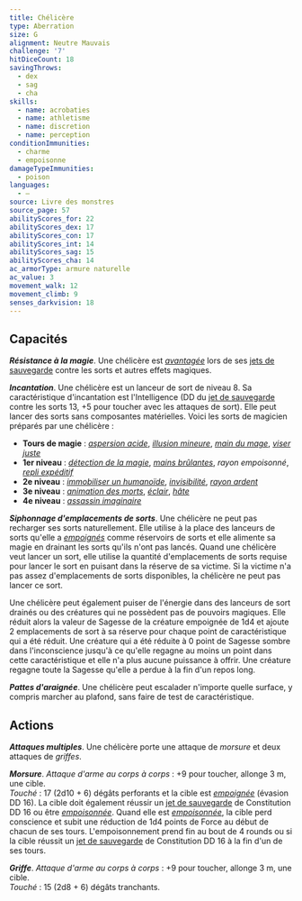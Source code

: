```yaml
---
title: Chélicère
type: Aberration
size: G
alignment: Neutre Mauvais
challenge: '7'
hitDiceCount: 18
savingThrows:
  - dex
  - sag
  - cha
skills:
  - name: acrobaties
  - name: athletisme
  - name: discretion
  - name: perception
conditionImmunities:
  - charme
  - empoisonne
damageTypeImmunities:
  - poison
languages:
  - —
source: Livre des monstres
source_page: 57
abilityScores_for: 22
abilityScores_dex: 17
abilityScores_con: 17
abilityScores_int: 14
abilityScores_sag: 15
abilityScores_cha: 14
ac_armorType: armure naturelle
ac_value: 3
movement_walk: 12
movement_climb: 9
senses_darkvision: 18
---
```

## Capacités
_**Résistance à la magie**_. Une chélicère est [_avantagée_](/utiliser-les-caracteristiques/#avantage-et-desavantage) lors de ses [jets de sauvegarde](/utiliser-les-caracteristiques/#jets-de-sauvegarde) contre les sorts et autres effets magiques.

_**Incantation**_. Une chélicère est un lanceur de sort de niveau 8. Sa caractéristique d'incantation est l'Intelligence (DD du [jet de sauvegarde](/utiliser-les-caracteristiques/#jets-de-sauvegarde) contre les sorts 13, +5 pour toucher avec les attaques de sort). Elle peut lancer des sorts sans composantes matérielles. Voici les sorts de magicien préparés par une chélicère :
* **Tours de magie** : [_aspersion acide_](/grimoire/aspersion-acide/), [_illusion mineure_](/grimoire/illusion-mineure/), [_main du mage_](/grimoire/main-du-mage/), [_viser juste_](/grimoire/viser-juste/)
* **1er niveau** : [_détection de la magie_](/grimoire/detection-de-la-magie/), [_mains brûlantes_](/grimoire/mains-brulantes/), _rayon empoisonné_, [_repli expéditif_](/grimoire/repli-expeditif/)
* **2e niveau** : [_immobiliser un humanoïde_](/grimoire/immobiliser-un-humanoide/), [_invisibilité_](/grimoire/invisibilite/), [_rayon ardent_](/grimoire/rayon-ardent/)
* **3e niveau** : [_animation des morts_](/grimoire/animation-des-morts/), [_éclair_](/grimoire/eclair/), [_hâte_](/grimoire/hate/)
* **4e niveau** : [_assassin imaginaire_](/grimoire/assassin-imaginaire/)

_**Siphonnage d'emplacements de sorts**_. Une chélicère ne peut pas recharger ses sorts naturellement. Elle utilise à la place des lanceurs de sorts qu'elle a [_empoignés_](/gerer-la-sante-du-personnage/#empoigne) comme réservoirs de sorts et elle alimente sa magie en drainant les sorts qu'ils n'ont pas lancés. Quand une chélicère veut lancer un sort, elle utilise la quantité d'emplacements de sorts requise pour lancer le sort en puisant dans la réserve de sa victime. Si la victime n'a pas assez d'emplacements de sorts disponibles, la chélicère ne peut pas lancer ce sort.

Une chélicère peut également puiser de l'énergie dans des lanceurs de sort drainés ou des créatures qui ne possèdent pas de pouvoirs magiques. Elle réduit alors la valeur de Sagesse de la créature empoignée de 1d4 et ajoute 2 emplacements de sort à sa réserve pour chaque point de caractéristique qui a été réduit. Une créature qui a été réduite à 0 point de Sagesse sombre dans l'inconscience jusqu'à ce qu'elle regagne au moins un point dans cette caractéristique et elle n'a plus aucune puissance à offrir. Une créature regagne toute la Sagesse qu'elle a perdue à la fin d'un repos long.

_**Pattes d'araignée**_. Une chélicère peut escalader n'importe quelle surface, y compris marcher au plafond, sans faire de test de caractéristique.

## Actions
_**Attaques multiples**_. Une chélicère porte une attaque de _morsure_ et deux attaques de _griffes_.

_**Morsure**_. _Attaque d'arme au corps à corps_ : +9 pour toucher, allonge 3 m, une cible.  
_Touché_ : 17 (2d10 + 6) dégâts perforants et la cible est [_empoignée_](/gerer-la-sante-du-personnage/#empoigne) (évasion DD 16). La cible doit également réussir un [jet de sauvegarde](/utiliser-les-caracteristiques/#jets-de-sauvegarde) de Constitution DD 16 ou être [_empoisonnée_](/gerer-la-sante-du-personnage/#empoisonne). Quand elle est [_empoisonnée_](/gerer-la-sante-du-personnage/#empoisonne), la cible perd conscience et subit une réduction de 1d4 points de Force au début de chacun de ses tours. L'empoisonnement prend fin au bout de 4 rounds ou si la cible réussit un [jet de sauvegarde](/utiliser-les-caracteristiques/#jets-de-sauvegarde) de Constitution DD 16 à la fin d'un de ses tours.

_**Griffe**_. _Attaque d'arme au corps à corps_ : +9 pour toucher, allonge 3 m, une cible.  
_Touché_ : 15 (2d8 + 6) dégâts tranchants.
